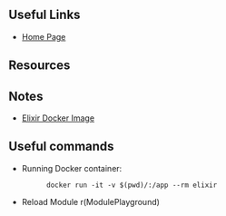 ## Useful Links

- [Home Page](elixir-lang.org)


## Resources

## Notes
- [Elixir Docker Image](https://hub.docker.com/_/elixir/)

## Useful commands

- Running Docker container: 

            docker run -it -v $(pwd)/:/app --rm elixir


- Reload Module
             r(ModulePlayground)


